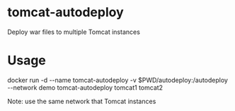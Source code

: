 # tomcat-autodeploy
Deploy war files to multiple Tomcat instances 

# Usage
docker run -d --name tomcat-autodeploy -v $PWD/autodeploy:/autodeploy --network demo tomcat-autodeploy tomcat1 tomcat2

Note: use the same network that Tomcat instances
